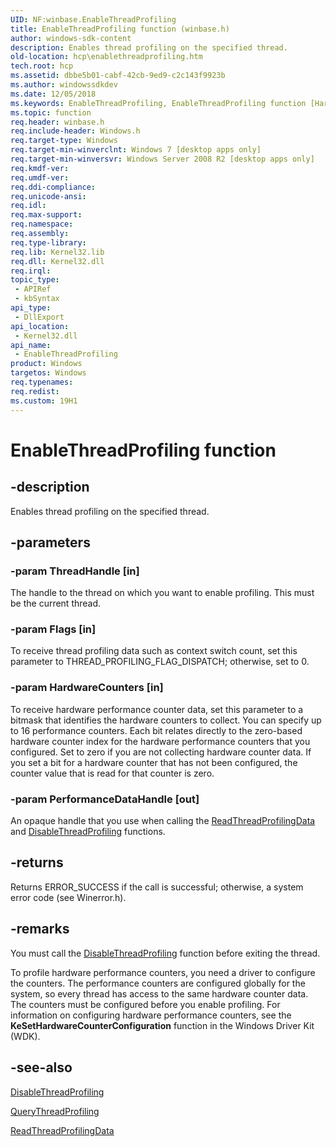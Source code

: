 ```yaml
---
UID: NF:winbase.EnableThreadProfiling
title: EnableThreadProfiling function (winbase.h)
author: windows-sdk-content
description: Enables thread profiling on the specified thread.
old-location: hcp\enablethreadprofiling.htm
tech.root: hcp
ms.assetid: dbbe5b01-cabf-42cb-9ed9-c2c143f9923b
ms.author: windowssdkdev
ms.date: 12/05/2018
ms.keywords: EnableThreadProfiling, EnableThreadProfiling function [Hardware Counter Profiling], hcp.enablethreadprofiling, winbase/EnableThreadProfiling
ms.topic: function
req.header: winbase.h
req.include-header: Windows.h
req.target-type: Windows
req.target-min-winverclnt: Windows 7 [desktop apps only]
req.target-min-winversvr: Windows Server 2008 R2 [desktop apps only]
req.kmdf-ver: 
req.umdf-ver: 
req.ddi-compliance: 
req.unicode-ansi: 
req.idl: 
req.max-support: 
req.namespace: 
req.assembly: 
req.type-library: 
req.lib: Kernel32.lib
req.dll: Kernel32.dll
req.irql: 
topic_type:
 - APIRef
 - kbSyntax
api_type:
 - DllExport
api_location:
 - Kernel32.dll
api_name:
 - EnableThreadProfiling
product: Windows
targetos: Windows
req.typenames: 
req.redist: 
ms.custom: 19H1
---
```


# EnableThreadProfiling function


## -description


Enables thread profiling on the specified thread.


## -parameters




### -param ThreadHandle [in]

The handle to the thread on which you want to enable profiling. This must be the current thread.


### -param Flags [in]

To receive thread profiling data such as context switch count, set this parameter to THREAD_PROFILING_FLAG_DISPATCH; otherwise, set to 0.


### -param HardwareCounters [in]

To receive hardware performance counter data, set this parameter to a bitmask that identifies the hardware counters to collect. You can specify up to 16 performance counters. Each bit relates directly to the zero-based hardware counter index for the hardware performance counters that you configured. Set to zero if you are not collecting hardware counter data. If you set a bit for a hardware counter that has not been configured, the counter value that is read for that counter is zero.


### -param PerformanceDataHandle [out]

An opaque handle that you use when calling the <a href="https://docs.microsoft.com/windows/desktop/api/winbase/nf-winbase-readthreadprofilingdata">ReadThreadProfilingData</a> and <a href="https://docs.microsoft.com/windows/desktop/api/winbase/nf-winbase-disablethreadprofiling">DisableThreadProfiling</a> functions.


## -returns



 Returns ERROR_SUCCESS if the call is successful; otherwise, a system error code (see Winerror.h).




## -remarks



You must call the <a href="https://docs.microsoft.com/windows/desktop/api/winbase/nf-winbase-disablethreadprofiling">DisableThreadProfiling</a> function before exiting the thread.

To profile hardware performance counters, you need a driver to configure the counters. The performance counters are configured globally for the system, so every thread has access to the same hardware counter data. The counters must be configured before you enable profiling. For information on configuring hardware performance counters, see the <b>KeSetHardwareCounterConfiguration</b> function in the Windows Driver Kit (WDK).




## -see-also




<a href="https://docs.microsoft.com/windows/desktop/api/winbase/nf-winbase-disablethreadprofiling">DisableThreadProfiling</a>



<a href="https://docs.microsoft.com/windows/desktop/api/winbase/nf-winbase-querythreadprofiling">QueryThreadProfiling</a>



<a href="https://docs.microsoft.com/windows/desktop/api/winbase/nf-winbase-readthreadprofilingdata">ReadThreadProfilingData</a>
 

 

